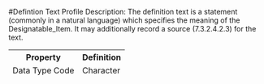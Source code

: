 #Defintion Text Profile
Description: The definition text is a statement (commonly in a natural language) which specifies the meaning of the Designatable_Item. It may additionally record a source (7.3.2.4.2.3) for the text.<table><thead><tr><th scope='col'>Property</th><th scope='col'>Definition</th></tr><tr><td>Data Type Code</td><td>Character</td></table>